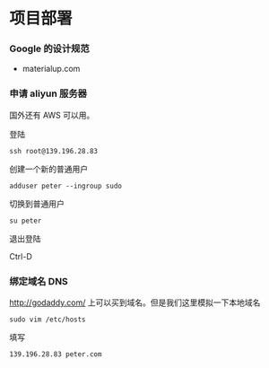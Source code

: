 # 项目部署

### Google 的设计规范

- materialup.com


### 申请 aliyun 服务器

国外还有 AWS 可以用。


登陆

```
ssh root@139.196.28.83
```

创建一个新的普通用户

```
adduser peter --ingroup sudo
```

切换到普通用户

```
su peter
```

退出登陆

Ctrl-D


### 绑定域名 DNS

http://godaddy.com/ 上可以买到域名。但是我们这里模拟一下本地域名

```
sudo vim /etc/hosts
```

填写

```
139.196.28.83 peter.com
```
